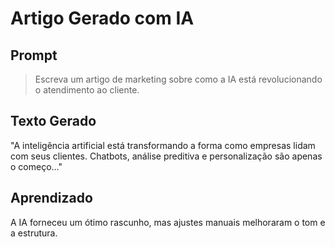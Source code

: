# Artigo Gerado com IA

## Prompt
> Escreva um artigo de marketing sobre como a IA está revolucionando o atendimento ao cliente.

## Texto Gerado
"A inteligência artificial está transformando a forma como empresas lidam com seus clientes. Chatbots, análise preditiva e personalização são apenas o começo..."

## Aprendizado
A IA forneceu um ótimo rascunho, mas ajustes manuais melhoraram o tom e a estrutura.